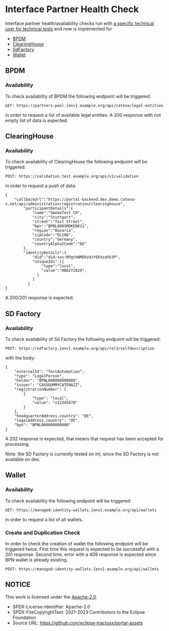 ﻿# Interface Partner Health Check

Interface partner health/availability checks run
with [a specific technical user for technical tests](../../03.%20User%20Management/03.%20Technical%20User/01.%20Summary.md)
and now is implemented for

- [BPDM](#BPDM)
- [ClearingHouse](#clearinghouse)
- [SdFactory](#sd-factory)
- [Wallet](#wallet)

## BPDM

### Availability

To check availability of BPDM the following endpoint will be triggered:

```
GET: https://partners-pool.{env}.example.org/api/catena/legal-entities
```

in order to request a list of available legal entities. A 200 response with not empty list of data is expected.

## ClearingHouse

### Availability

To check availability of ClearingHouse the following endpoint will be triggered:

```
POST: https://validation.test.example.org/api/v1/validation
```

in order to request a push of data:

```
{
    "callbackUrl":"https://portal-backend.dev.demo.catena-x.net/api/administration/registration/clearinghouse",
        "participantDetails":{
            "name":"SmokeTest CH",
            "city":"Stuttgart",
            "street":"Test Street",
            "bpn":"BPNL000SMOKE0011",
            "region":"Bavaria",
            "zipCode":"01108",
            "country":"Germany",
            "countryAlpha2Code":"DE"
        },
        "identityDetails":{
            "did":"did:sov:RPgthNMDkVdzYQhXzahh3P",
            "uniqueIds":[{
                "type":"local",
                "value":"HB8272819",
              }
            ]
          }
}
```

A 200/201 response is expected.

## SD Factory

### Availability

To check availability of Sd Factory the following endpoint will be triggered:

```
POST: https://sdfactory.{env}.example.org/api/rel3/selfdescription
```

with the body:

```
{
    "externalId": "TestAutomation",
    "type": "LegalPerson",
    "holder": "BPNL000000000000",
    "issuer": "CAXSDUMMYCATENAZZ",
    "registrationNumber": [
        {
            "type": "local",
            "value": "o12345678"
        }
    ],
    "headquarterAddress.country": "DE",
    "legalAddress.country": "DE",
    "bpn": "BPNL000000000000"
}
```

A 202 response is expected, that means that request has been accepted for processing.

Note: the SD Factory is currently tested on int, since the SD Factory is not available on dev.

## Wallet

### Availability

To check availability the following endpoint will be triggered:

```
GET: https://managed-identity-wallets.{env}.example.org/api/wallets
```

in order to request a list of all wallets.

### Create and Duplication Check

In order to check the creation of wallet the following endpoint will be triggered twice. First time this request is
expected to be successful with a 201 response. Second time, error with a 409 response is expected since BPN wallet is
already existing.

```
POST: https://managed-identity-wallets.{env}.example.org/api/wallets
```

## NOTICE

This work is licensed under the [Apache-2.0](https://www.apache.org/licenses/LICENSE-2.0).

- SPDX-License-Identifier: Apache-2.0
- SPDX-FileCopyrightText: 2021-2023 Contributors to the Eclipse Foundation
- Source URL: https://github.com/eclipse-tractusx/portal-assets
